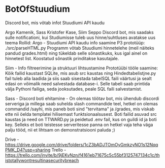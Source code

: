 # BotOfStuudium
Discord bot, mis võtab infot Stuudiumi API kaudu

Argo Kamenik, Sass Kristofer Kase, Siim Seppo
Discord bot, mis saadaks sulle notificationi, kui Studiumisse tuleb uus hinne/suhtluses avatakse uus teema
Rollid: 
Argo - Stuudiumi API kaudu info saamine
P3 prototüüp: ./src/parseHTML.py
Programm võtab Stuudiumi hinnetelehe (meil näiteks pandud grades.html) ning tükeldab selle sõnastikuks, kus igal ainel on hinnetest list.
Koostatud sõnastik prinditakse kasutajale.



Siim - Info filtreerimine ja struktuuri lihtsustamine
Prototüübi tööle saamine: Kõik failid kaustast SQLite, mis asub src kaustas ning Hindedtabelistjne.py fail tuleb alla laadida ja siis saab sisestada tabelSQL faili väärtusi ja sealt edasi on võimalik need salvestada database-i. Selle tabeli saab printida välja Pythoni failiga, seda jooksutades, peale SQL faili salvestamist.

Sass - Discord boti ehitamine - On olemas töötav bot, mis ühendub discordi serveriga ja millega saab suhelda slash commandide teel, hetkel on olemas commandid /sayhi, mis paneb boti sind "tervitama" ja /grades, mis viskab ette nii öelda templatei hilisemast funktsionaalsusest. Boti failid asuvad src kaustas ja need on TTWARD.py ja peidetud .env fail, kus on guildi id ja boti key. Selleks et boti teistesse serveritesse panna on hetkel vaja teha väga palju tööd, nii et lihtsam on demonstratsiooni paluda ;)




Drive - https://drive.google.com/drive/folders/1cZ3bADJTOmOyGmkzyNO1s12NqqPMK_D4?usp=sharing
Trello - https://trello.com/invite/b/9jEKvNzn/f4161eb71675c5c55bf3125747134c1c/thistotallywontresultinasecuritybreach
